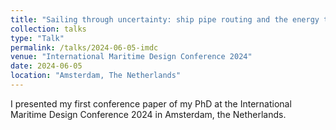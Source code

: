 ```yaml
---
title: "Sailing through uncertainty: ship pipe routing and the energy transition"
collection: talks
type: "Talk"
permalink: /talks/2024-06-05-imdc
venue: "International Maritime Design Conference 2024"
date: 2024-06-05
location: "Amsterdam, The Netherlands"
---
```


I presented my first conference paper of my PhD at the International Maritime Design Conference 2024 in Amsterdam, the Netherlands.
